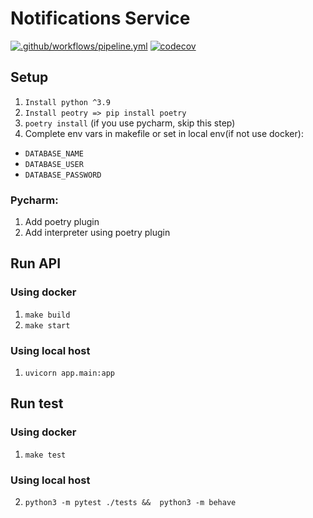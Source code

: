 # Notifications Service

[![.github/workflows/pipeline.yml](https://github.com/CyberpunkTeam/UserService/actions/workflows/pipeline.yml/badge.svg)](https://github.com/CyberpunkTeam/UserService/actions/workflows/pipeline.yml)
[![codecov](https://codecov.io/gh/CyberpunkTeam/NotificationsService/branch/master/graph/badge.svg?token=DAIXAPP5WQ)](https://codecov.io/gh/CyberpunkTeam/NotificationsService)


## Setup

1. ```Install python ^3.9```
2. ```Install peotry => pip install poetry```
3.  ```poetry install``` (if you use pycharm, skip this step)
4. Complete env vars in makefile or set in local env(if not use docker):
- ```DATABASE_NAME```
- ```DATABASE_USER```
- ```DATABASE_PASSWORD```

### Pycharm:
1. Add poetry plugin
2. Add interpreter using poetry plugin


## Run API

### Using docker

1. ```make build```
2. ```make start```

### Using local host
1. ```uvicorn app.main:app```

## Run test

### Using docker

1. ```make test```

### Using local host
2. ```python3 -m pytest ./tests &&  python3 -m behave```
